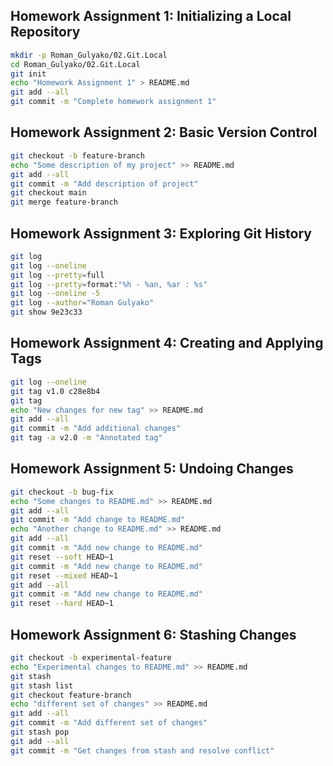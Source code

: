 ## Homework Assignment 1: Initializing a Local Repository
```bash
mkdir -p Roman_Gulyako/02.Git.Local
cd Roman_Gulyako/02.Git.Local
git init
echo "Homework Assignment 1" > README.md
git add --all
git commit -m "Complete homework assignment 1"
```

## Homework Assignment 2: Basic Version Control
```bash
git checkout -b feature-branch
echo "Some description of my project" >> README.md
git add --all
git commit -m "Add description of project"
git checkout main
git merge feature-branch
```

## Homework Assignment 3: Exploring Git History
```bash
git log
git log --oneline
git log --pretty=full
git log --pretty=format:"%h - %an, %ar : %s"
git log --oneline -5
git log --author="Roman Gulyako"
git show 9e23c33
```

## Homework Assignment 4: Creating and Applying Tags
```bash
git log --oneline
git tag v1.0 c28e8b4
git tag
echo "New changes for new tag" >> README.md
git add --all
git commit -m "Add additional changes"
git tag -a v2.0 -m "Annotated tag"
```

## Homework Assignment 5: Undoing Changes
```bash
git checkout -b bug-fix
echo "Some changes to README.md" >> README.md
git add --all
git commit -m "Add change to README.md"
echo "Another change to README.md" >> README.md
git add --all
git commit -m "Add new change to README.md"
git reset --soft HEAD~1
git commit -m "Add new change to README.md"
git reset --mixed HEAD~1
git add --all
git commit -m "Add new change to README.md"
git reset --hard HEAD~1
```

## Homework Assignment 6: Stashing Changes
```bash
git checkout -b experimental-feature
echo "Experimental changes to README.md" >> README.md
git stash
git stash list
git checkout feature-branch
echo "different set of changes" >> README.md
git add --all
git commit -m "Add different set of changes"
git stash pop
git add --all
git commit -m "Get changes from stash and resolve conflict"
```